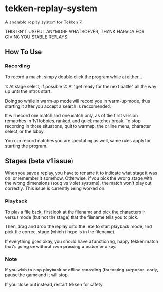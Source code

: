 # tekken-replay-system
A sharable replay system for Tekken 7.

THIS ISN'T USEFUL ANYMORE WHATSOEVER, THANK HARADA FOR GIVING YOU STABLE REPLAYS

## How To Use

### Recording

To record a match, simply double-click the program while at either...

1: At stage select, if possible
2: At "get ready for the next battle" all the way up until the intros start.

Doing so while in warm-up mode will record you in warm-up mode, thus starting it after you accept a search is reccomended.

It will record one match and one match only, as of the first version rematches in 1v1 lobbies, ranked, and quick matches break.  To stop recording in those situations, quit to warmup, the online menu, character select, or the lobby.

You can record matches you are spectating as well, same rules apply for starting the program.

## Stages (beta v1 issue)

When you save a replay, you have to rename it to indicate what stage it was on, or remember it somehow.  Otherwise, if you pick the wrong stage with the wrong dimensions (souq vs violet systems), the match won't play out correctly.  This issue is currently being worked on.

### Playback

To play a file back, first look at the filename and pick the characters in versus mode (but not the stage) that the filename tells you to pick.

Then, drag and drop the replay onto the .exe to start playback mode, and pick the correct stage (which i hope is in the filename).

If everything goes okay, you should have a functioning, happy tekken match that's going on without even pressing a button or a key.  

### Note

If you wish to stop playback or offline recording (for testing purposes) early, pause the game and it will stop.  

If you close out instead, restart tekken for safety.



